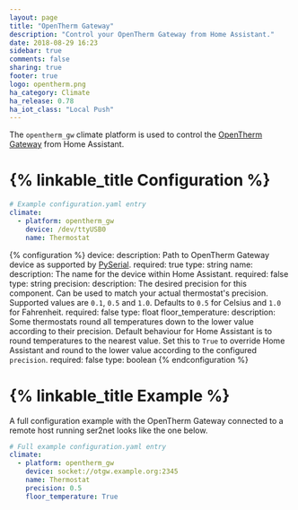 ```yaml
---
layout: page
title: "OpenTherm Gateway"
description: "Control your OpenTherm Gateway from Home Assistant."
date: 2018-08-29 16:23
sidebar: true
comments: false
sharing: true
footer: true
logo: opentherm.png
ha_category: Climate
ha_release: 0.78
ha_iot_class: "Local Push"
---
```



The `opentherm_gw` climate platform is used to control the [OpenTherm Gateway](http://otgw.tclcode.com/) from Home Assistant.

# {% linkable_title Configuration %}

```yaml
# Example configuration.yaml entry
climate:
  - platform: opentherm_gw
    device: /dev/ttyUSB0
    name: Thermostat
```

{% configuration %}
device:
  description: Path to OpenTherm Gateway device as supported by [PySerial](https://pythonhosted.org/pyserial/url_handlers.html).
  required: true
  type: string
name:
  description: The name for the device within Home Assistant.
  required: false
  type: string
precision:
  description: The desired precision for this component. Can be used to match your actual thermostat's precision. Supported values are `0.1`, `0.5` and `1.0`. Defaults to `0.5` for Celsius and `1.0` for Fahrenheit.
  required: false
  type: float
floor_temperature:
  description: Some thermostats round all temperatures down to the lower value according to their precision. Default behaviour for Home Assistant is to round temperatures to the nearest value. Set this to `True` to override Home Assistant and round to the lower value according to the configured `precision`.
  required: false
  type: boolean
{% endconfiguration %}

# {% linkable_title Example %}

A full configuration example with the OpenTherm Gateway connected to a remote host running ser2net looks like the one below.

```yaml
# Full example configuration.yaml entry
climate:
  - platform: opentherm_gw
    device: socket://otgw.example.org:2345
    name: Thermostat
    precision: 0.5
    floor_temperature: True
```
